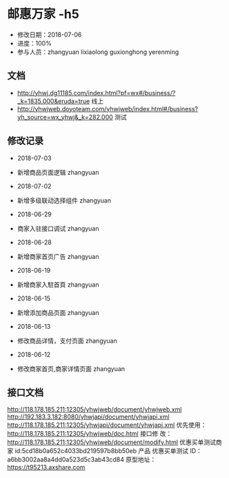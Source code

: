 # 邮惠万家 -h5
- 修改日期：2018-07-06
- 进度：100%
- 参与人员：zhangyuan lixiaolong guxionghong yerenming

## 文档
- http://yhwj.dg11185.com/index.html?pf=wx#/business/?_k=1835.000&eruda=true 线上
- http://yhwjweb.doyoteam.com/yhwjweb/index.html#/business?yh_source=wx_yhwj&_k=282.000  测试

## 修改记录
- 2018-07-03
* 新增商品页面逻辑 zhangyuan
- 2018-07-02
* 新增多级联动选择组件 zhangyuan
- 2018-06-29
* 商家入驻接口调试 zhangyuan
- 2018-06-28
* 新增商家首页广告 zhangyuan
- 2018-06-19
* 新增商家入駐首頁 zhangyuan
- 2018-06-15
* 新增添加商品页面 zhangyuan
- 2018-06-13
* 修改商品详情，支付页面 zhangyuan
- 2018-06-12
* 修改商家首页,商家详情页面 zhangyuan

## 接口文档

http://118.178.185.211:12305/yhwjweb/document/yhwjweb.xml http://192.183.3.182:8080/yhwjapi/document/yhwjapi.xml
http://118.178.185.211:12305/yhwjapi/document/yhwjapi.xml 优先使用：http://118.178.185.211:12305/yhwjweb/doc.html 接口修
改：http://118.178.185.211:12305/yhwjweb/document/modify.html 优惠买单测试商家 id:5cd18b0a652c4033bd219597b8bb50eb 产品
优惠买单测试 ID：a6bb3002aa8a4dd0a523d5c3ab43cd84
原型地址：https://t95213.axshare.com

